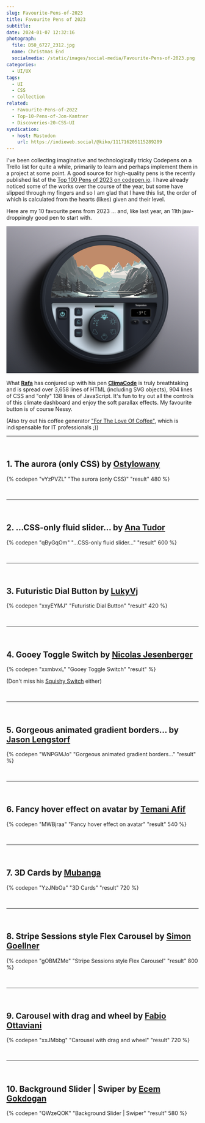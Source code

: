 ```yaml
---
slug: Favourite-Pens-of-2023
title: Favourite Pens of 2023
subtitle:
date: 2024-01-07 12:32:16
photograph:
  file: D50_6727_2312.jpg
  name: Christmas End
  socialmedia: /static/images/social-media/Favourite-Pens-of-2023.png
categories:
  - UI/UX
tags:
  - UI
  - CSS
  - Collection
related:
  - Favourite-Pens-of-2022
  - Top-10-Pens-of-Jon-Kantner
  - Discoveries-20-CSS-UI
syndication:
  - host: Mastodon
    url: https://indieweb.social/@kiko/111716205115289289
---
```


I've been collecting imaginative and technologically tricky Codepens on a Trello list for quite a while, primarily to learn and perhaps implement them in a project at some point. A good source for high-quality pens is the recently published list of the [Top 100 Pens of 2023 on codepen.io](https://codepen.io/2023/popular/pens/). I have already noticed some of the works over the course of the year, but some have slipped through my fingers and so I am glad that I have this list, the order of which is calculated from the hearts (likes) given and their level.

Here are my 10 favourite pens from 2023 ... and, like last year, an 11th jaw-droppingly good pen to start with.

![Fantastic piece of CSS art ... and a little JavaScript](Favourite-Pens-of-2023/climacode.png)

What **[Rafa](https://codepen.io/RAFA3L)** has conjured up with his pen [**ClimaCode**](https://codepen.io/RAFA3L/pen/ZEmBzEv) is truly breathtaking and is spread over 3,658 lines of HTML (including SVG objects), 904 lines of CSS and "only" 138 lines of JavaScript. It's fun to try out all the controls of this climate dashboard and enjoy the soft parallax effects. My favourite button is of course Nessy.

(Also try out his coffee generator ["For The Love Of Coffee"](https://codepen.io/RAFA3L/pen/QWJOmrL), which is indispensable for IT professionals ;))

<!-- more -->

<hr><br>

## 1. The aurora (only CSS) by [Ostylowany](https://codepen.io/ostylowany)

{% codepen "vYzPVZL" "The aurora (only CSS)" "result" 480 %}

<br><hr><br>

## 2. ...CSS-only fluid slider... by [Ana Tudor](https://codepen.io/thebabydino)

{% codepen "qByGqOm" "...CSS-only fluid slider..." "result" 600 %}

<br><hr><br>

## 3. Futuristic Dial Button by [LukyVj](https://codepen.io/LukyVj)

{% codepen "xxyEYMJ" "Futuristic Dial Button" "result" 420 %}

<br><hr><br>

## 4. Gooey Toggle Switch by [Nicolas Jesenberger](https://codepen.io/nicolasjesenberger)

{% codepen "xxmbvxL" "Gooey Toggle Switch" "result" %}

(Don't miss his [Squishy Switch](https://codepen.io/nicolasjesenberger/pen/bGQwBYo) either)

<br><hr><br>

## 5. Gorgeous animated gradient borders... by [Jason Lengstorf](https://codepen.io/jlengstorf)

{% codepen "WNPGMJo" "Gorgeous animated gradient borders..." "result" %}

<br><hr><br>

## 6. Fancy hover effect on avatar by [Temani Afif](https://codepen.io/t_afif)

{% codepen "MWBjraa" "Fancy hover effect on avatar" "result" 540 %}

<br><hr><br>

## 7. 3D Cards by [Mubanga](https://codepen.io/mubangadv)

{% codepen "YzJNbOa" "3D Cards" "result" 720 %}

<br><hr><br>

## 8. Stripe Sessions style Flex Carousel by [Simon Goellner](https://codepen.io/simeydotme)

{% codepen "gOBMZMe" "Stripe Sessions style Flex Carousel" "result" 800 %}

<br><hr><br>

## 9. Carousel with drag and wheel by [Fabio Ottaviani](https://codepen.io/supah)

{% codepen "xxJMbbg" "Carousel with drag and wheel" "result" 720 %}

<br><hr><br>

## 10. Background Slider | Swiper by [Ecem Gokdogan](https://codepen.io/ecemgo)

{% codepen "QWzeQOK" "Background Slider | Swiper" "result" 580 %}

